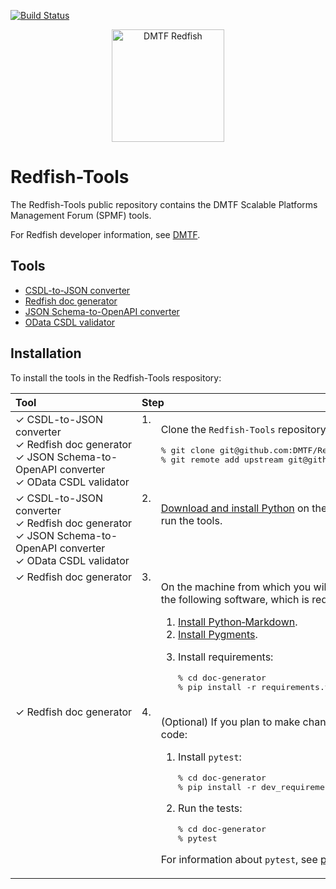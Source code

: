 [![Build Status](https://travis-ci.com/DMTF/Redfish-Tools.svg?branch=master)](https://travis-ci.com/github/DMTF/Redfish-Tools)
<p align="center">
  <img src="http://redfish.dmtf.org/sites/all/themes/dmtf2015/images/dmtf-redfish-logo.png" alt="DMTF Redfish" width=180>
</p>

# Redfish-Tools

The Redfish-Tools public repository contains the DMTF Scalable Platforms Management Forum (SPMF) tools.

For Redfish developer information, see [DMTF](https://redfish.dmtf.org/ "https://redfish.dmtf.org/").

## Tools

* [CSDL-to-JSON converter](csdl-to-json-convertor/README.md "csdl-to-json-convertor/README.md")
* [Redfish doc generator](doc-generator/README.md "doc-generator/README.md")
* [JSON Schema-to-OpenAPI converter](json-to-openapi-converter/README.md "json-to-openapi-converter/README.md")
* [OData CSDL validator](odata-csdl-validator/README.md "odata-csdl-validator/README.md")

## Installation

To install the tools in the Redfish-Tools respository:

<table>
   <thead>
      <tr>
         <th align="left" valign="top">Tool</th>
         <th align="left" valign="top" colspan="2">Step</th>
      </tr>
   </thead>
   <tbody>
      <tr>
         <td align="left" valign="top">&#10003;&nbsp;CSDL-to-JSON converter<br/>&#10003;&nbsp;Redfish doc generator<br/>&#10003;&nbsp;JSON Schema-to-OpenAPI converter<br/>&#10003;&nbsp;OData CSDL validator</td>
         <td align="left" valign="top">1.</td>
         <td align="left" valign="top">
            <p>Clone the <code>Redfish-Tools</code> repository:</p>
            <pre lang="bash">% git clone git@github.com:DMTF/Redfish-Tools.git
% git remote add upstream git@github.com:DMTF/Redfish-Tools.git</pre>
         </td>
      </tr>
      <tr>
         <td align="left" valign="top">&#10003;&nbsp;CSDL-to-JSON converter<br/>&#10003;&nbsp;Redfish doc generator<br/>&#10003;&nbsp;JSON Schema-to-OpenAPI converter<br/>&#10003;&nbsp;OData CSDL validator</td>
         <td align="left" valign="top">2.</td>
         <td align="left" valign="top">
            <p><a href="https://www.python.org/downloads/" title="https://www.python.org/downloads/">Download and install Python</a> on the machine from which you will run the tools.</p>
         </td>
      </tr>
      <tr>
         <td align="left" valign="top">&#10003;&nbsp;Redfish&nbsp;doc&nbsp;generator</td>
         <td align="left" valign="top">3.</td>
         <td align="left" valign="top">
            <p>On the machine from which you will run <code>doc_generator.py</code>, install the following software, which is required for HTML output:</p>
            <ol>
               <li><a href="https://python-markdown.github.io/install/" title="https://python-markdown.github.io/install/">Install Python&#8209;Markdown</a>.</li>
               <li><a href="http://pygments.org/" title="http://pygments.org/">Install Pygments</a>.</li>
               <li>
                  <p>Install requirements:</p>
                  <pre lang="bash">% cd doc-generator
% pip install -r requirements.txt</pre>
         </td>
         <td />
      </tr>
      <tr>
         <td align="left" valign="top">&#10003;&nbsp;Redfish&nbsp;doc&nbsp;generator</td>
         <td align="left" valign="top">4.</td>
         <td align="left" valign="top">
            <p>(Optional) If you plan to make changes to the <code>doc_generator.py</code> code:</p>
            <ol>
               <li><p>Install <code>pytest</code>:</p>
                  <pre lang="bash">% cd doc-generator
% pip install -r dev_requirements.txt</pre>
               </li>
               <li>
                  <p>Run the tests:</p>
                  <pre lang="bash">% cd doc-generator
% pytest</pre>
               </li>
            </ol>
            <p>For information about <code>pytest</code>, see <a href="https://docs.pytest.org/en/latest/getting-started.html" title="https://docs.pytest.org/en/latest/getting-started.html">pytest</a>.
         </td>
      </tr>
   </tbody>
</table>
